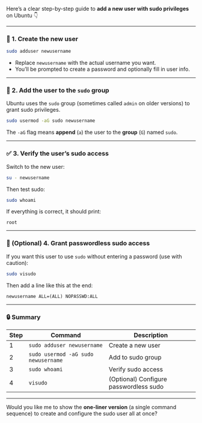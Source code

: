 

Here’s a clear step-by-step guide to **add a new user with sudo privileges** on Ubuntu 👇

---

### 🧩 1. Create the new user

```bash
sudo adduser newusername
```

* Replace `newusername` with the actual username you want.
* You’ll be prompted to create a password and optionally fill in user info.

---

### 🔑 2. Add the user to the `sudo` group

Ubuntu uses the `sudo` group (sometimes called `admin` on older versions) to grant sudo privileges.

```bash
sudo usermod -aG sudo newusername
```

The `-aG` flag means **append** (`a`) the user to the **group** (`G`) named `sudo`.

---

### ✅ 3. Verify the user’s sudo access

Switch to the new user:

```bash
su - newusername
```

Then test sudo:

```bash
sudo whoami
```

If everything is correct, it should print:

```
root
```

---

### 🧱 (Optional) 4. Grant passwordless sudo access

If you want this user to use `sudo` without entering a password (use with caution):

```bash
sudo visudo
```

Then add a line like this at the end:

```
newusername ALL=(ALL) NOPASSWD:ALL
```

---

### 🔒 Summary

| Step | Command                             | Description                            |
| ---- | ----------------------------------- | -------------------------------------- |
| 1    | `sudo adduser newusername`          | Create a new user                      |
| 2    | `sudo usermod -aG sudo newusername` | Add to sudo group                      |
| 3    | `sudo whoami`                       | Verify sudo access                     |
| 4    | `visudo`                            | (Optional) Configure passwordless sudo |

---

Would you like me to show the **one-liner version** (a single command sequence) to create and configure the sudo user all at once?

